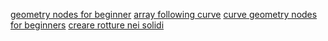 [geometry nodes for beginner](https://www.youtube.com/watch?v=szTYXk0t09A)
[array following curve](https://www.youtube.com/watch?v=sRyubLSd-9E)
[curve geometry nodes for beginners](https://www.youtube.com/watch?v=U0-hAieXz68)
[creare rotture nei solidi](https://www.youtube.com/watch?v=lSrG6mYgk5Q)
